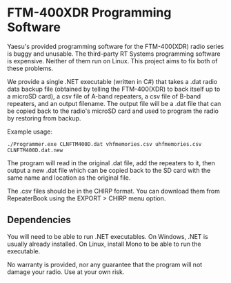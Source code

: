 # FTM-400XDR Programming Software

Yaesu's provided programming software for the FTM-400(XDR) radio series is buggy and unusable. The third-party RT Systems programming software is expensive. Neither of them run on Linux. This project aims to fix both of these problems.

We provide a single .NET executable (written in C#) that takes a .dat radio data backup file (obtained by telling the FTM-400(XDR) to back itself up to a microSD card), a csv file of A-band repeaters, a csv file of B-band repeaters, and an output filename. The output file will be a .dat file that can be copied back to the radio's microSD card and used to program the radio by restoring from backup.

Example usage:

```
./Programmer.exe CLNFTM400D.dat vhfmemories.csv uhfmemories.csv CLNFTM400D.dat.new
```

The program will read in the original .dat file, add the repeaters to it, then output a new .dat file which can be copied back to the SD card with the same name and location as the original file.

The .csv files should be in the CHIRP format. You can download them from RepeaterBook using the EXPORT > CHIRP menu option.

## Dependencies

You will need to be able to run .NET executables. On Windows, .NET is usually already installed. On Linux, install Mono to be able to run the executable.

No warranty is provided, nor any guarantee that the program will not damage your radio. Use at your own risk.
